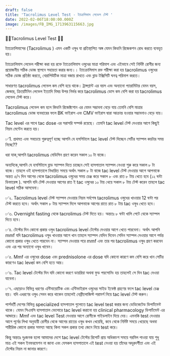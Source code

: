 ```yaml
---
draft: false
title: 'Tacrolimus Level Test - ট্যাক্রলিমাস লেভেল টেস্ট '
date: 2022-02-06T18:00:00.000Z
image: /images/FB_IMG_1713963115663.jpg
---
```


🔷🔷Tacrolimus Level Test 🔷🔷

ট্যাক্রোলিমাসের (Tacrolimus ) এমন একটি ওষুধ যা প্রতিস্থাপিত অঙ্গ যেমন কিডনি রিজেকশন রোধ করতে ব্যবহৃত হয়।

ট্যাক্রোলিমাস লেভেল পরীক্ষা করা হয় রক্তে ট্যাক্রোলিমাস ওষুধের মাত্রা পরিমাপ এবং এইভাবে সেই নির্দিষ্ট রোগীর জন্য প্রয়োজনীয় সঠিক ডোজ স্থাপনে সহায়তা করার জন্য।। ট্যাক্রোলিমাস রক্ত ​​​​পরীক্ষা করা হয় tacrolimus ওষুধের সঠিক ডোজ প্রতিষ্ঠা করতে, থেরাপিউটিক মাত্রা বজায় রাখতে এবং ব্লাড টক্সিসিটি ঘনত্ব পরিমাপ করতে।

সাধারণত tacrolimus লেভেল কম বেশি হয়ে থাকে। ট্রান্সপ্লান্ট এর বয়স এবং অন্যানো প্যারামিটার যেমন বয়স, জেন্ডার, ক্রিয়েটিনিন লেভেল ইত্যাদি বিষয় উপর নির্ভর করে tacrolimus ডোস কম বেশি করা হয় tacrolimus লেভেল টেস্ট করে।

Tacrolimus লেভেল কম হলে কিডনি রিজেক্টশোন এর যেমন সম্ভাবনা বেড়ে যায় তেমনি বেশি মাত্রার tacrolimus ডোজ ব্যবহারের ফলে BK ভাইরাস এবং CMV ভাইরাস দ্বারা আক্রান্ত হওয়ার সম্ভাবনাও বেড়ে যায়।

Tac level এর সাথে tac dose এর সরাসরি সম্পর্ক রয়েছে। তেমনি tac level টেস্ট দেওয়ার আগে কিছুই নিয়ম মেন্টেন করতে হয়।

✅1. প্রথমত এবং সবচেয়ে গুরুত্বপূর্ণ হচ্ছে আপনি যে হসপিটালে tac level টেস্ট দিচ্ছেন সেটির স্যাম্পল কয়টার সময় নিচ্ছে??

ধরা যাক,আপনি tacrolimus মেডিসিন গ্রহণ করেন সকাল ১০ টা বাজে।

অন্যদিকে,আপনি যে হসপিটালে ব্লাড স্যাম্পল দিতে চাচ্ছেন সেই হাসপাতাল স্যাম্পল নেওয়া শুরু করে সকাল ৮ টা বাজে। তাহলে  ওই হাসপাতালে  নিধারিত সময়ে অর্থাৎ সকাল ৮ টা বাজে tac level টেস্ট দেওয়ার আগে আপনাকে অন্তত ৫/৭ দিন আগের থেকে tacrolimus ওষুধের সময় চেঞ্জ করে সকাল ৮ এবং রাত ৮ টায় খেতে হবে (১২ ঘন্টা ডিফারেন্স ). আপনি যদি টেস্ট দেওয়ার আগের রাত ই tac ওষুধের ১০ টায় খেয়ে সকাল ৮ টায় টেস্ট করেন তাহলে tac level সঠিক আসবেনা।

✅২.  Tacrolimus level টেস্ট স্যাম্পল দেওয়ার নিয়ম সর্বশেষ tacrolimus ওষুধের খাওয়ার 12 ঘন্টা পর টেস্ট করতে হবে। অর্থাৎ সকাল ৮ টায় স্যাম্পল দিলে আপনাকে আগের রাতে রাত ৮ টায় tac ওষুধ খেতে হবে।

✅৩. Overnight fasting থেকে tacrolimus টেস্ট দিতে হয়। অন্ততঃ ৮ ঘন্টা খালি পেটে থেকে স্যাম্পল দিতে হবে।

✅৪. টেস্টের দিন কোনো প্রকার ওষুধ tacrolimus level টেস্টের দেওয়ার আগে খেতে পারবেনা। অর্থাৎ আপনি mmf যদি tacrolimus ওষুধ খাওয়ার আগে খান তাহলে স্যাম্পল যেদিন দিবেন সেদিন স্যাম্পল দেওয়ার আগে পর্যন্ত কোনো প্রকার ওষুধ খেতে পারবেন না। স্যাম্পল দেওয়ার পরে mmf এবং তার পর tacrolimus ওষুধ গ্রহণ করবেন এবং এর পর অন্যানো ওষুধ খাবেন।

✅৫. Mmf এর ওষুধের dose এবং prednisolone এর dose যদি কোনো কারণে কম বেশি করে খান সেটির কারণেও tac level কম বেশি হতে আর।

✅৬. Tac level টেস্টের দিন যদি কোনো করণে ডায়রিয়া অথবা ফুড পয়সোনিং হয় তাহলেই সে দিন tac দেওয়া যাবেনা।

✅৭. এছাড়াও বিভিন্ন ধরণের এন্টিবায়োটিক এবং এন্টিভাইরাল ওষুধের সাইড ইফেক্ট গ্রহণের ফলে tac level চেঞ্জ হয়। যদি এধরণের ওষুধ সেবন করে থাকেন তাহলেই নেফ্রীলোজিস্ট পরামর্শ নিয়ে tac level টেস্ট করুন।

পার্শবর্তী দেশের বিভিন্ন specialized হাসপাতাল গুলোতে tac level test করার জন্য ডেডিকেটেড ডিপার্টমেন্ট থাকে। যেমন সিএমসি  হাসপাতাল ভেলোরে tac level করানো হয় clinical pharmacology ডিপার্টমেন্ট এর আন্ডারে। Mmf এবং tac level Test দেওয়ার আগে রোগীকে গাইডলাইন দিয়ে দেয়। এমনকি test দেওয়ার আগে পূর্বের লিখা অনুযায়ী রোগীর থেকে আগের রাতের ওষুধ কখন খেয়েছি, কবে থেকে নির্দিষ্ট সময়ে খেয়েছে অথবা শারীরিক কোনো প্রকার সমস্যা আছে কিনা সকল প্রকার তথ্য জেনে নিয়ে test করে।

কিন্তু অন্ততঃ দুঃজনক হলো আমাদের দেশে tac level টেস্টের রিপোর্ট প্রায় অধিকাংশ সময়ে গরমিল পাওয়া যায় শুধু মাত্র এই সকল ইনফরমেশন না জানা এবং যেসকল হাসপাতালে এই test নেওয়া হয় তাঁদের অদূরদর্শীতা এবং এই টেস্টের নিয়ম না জানার কারণে।
